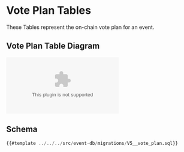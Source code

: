 # Vote Plan Tables

These Tables represent the on-chain vote plan for an event.

## Vote Plan Table Diagram

![Event DB Event Table](kroki-graphviz:./db-diagrams/event-db-vote-plan.dot)

## Schema

```sql
{{#template ../../../src/event-db/migrations/V5__vote_plan.sql}}
```
